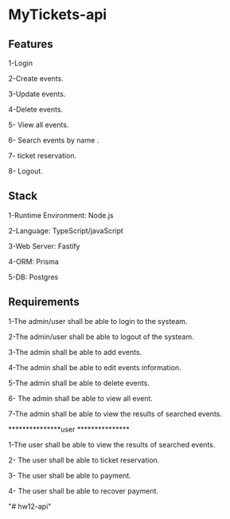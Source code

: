 # MyTickets-api


## Features
1-Login

2-Create events.

3-Update events.

4-Delete events.

5- View all events.

6- Search events by name .

7- ticket reservation.

8- Logout.

## Stack
1-Runtime Environment: Node.js

2-Language: TypeScript/javaScript

3-Web Server: Fastify

4-ORM: Prisma

5-DB: Postgres

## Requirements
1-The admin/user shall be able to login to the systeam.

2-The admin/user shall be able to logout of the systeam.

3-The admin shall be able to add events.

4-The admin shall be able to edit events information.

5-The admin shall be able to delete events.

6- The admin shall be able to view all event.

7-The admin shall be able to view the results of searched events.



***************user ***************

1-The user shall be able to view the results of searched events.

2- The user shall be able to ticket reservation.

3-  The user shall be able to payment.

4- The user shall be able to recover payment.

"# hw12-api" 
